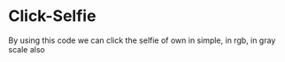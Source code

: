 # Click-Selfie

By using this code we can click the selfie of own in simple, in rgb, in gray scale also
